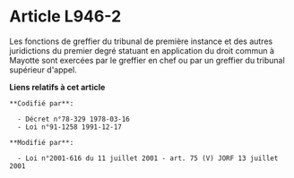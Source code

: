 # Article L946-2

Les fonctions de greffier du tribunal de première instance et des autres juridictions du premier degré statuant en
application du droit commun à Mayotte sont exercées par le greffier en chef ou par un greffier du tribunal supérieur d'appel.

**Liens relatifs à cet article**

	**Codifié par**:

	  - Décret n°78-329 1978-03-16
	  - Loi n°91-1258 1991-12-17

	**Modifié par**:

	  - Loi n°2001-616 du 11 juillet 2001 - art. 75 (V) JORF 13 juillet 2001
